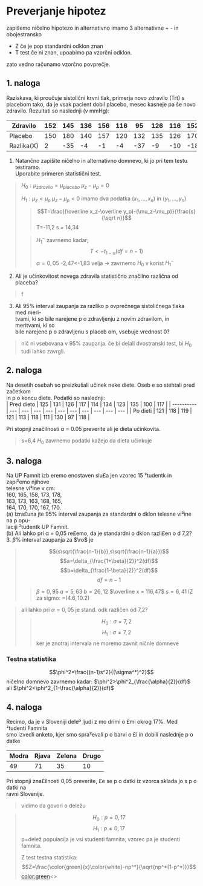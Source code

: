 # Preverjanje hipotez
zapišemo ničelno hipotezo in alternativno
imamo 3 alternativne + - in obojestransko
- Z če je pop standardni odklon znan
- T test če ni znan, upoabimo pa vzorčni odklon.

zato vedno računamo vzorčno povprečje.

## 1. naloga
Raziskava, ki proučuje sistolični krvni tlak, primerja novo zdravilo (Trt) s placebom tako, da je vsak pacient dobil placebo, mesec kasneje pa še novo zdravilo. Rezultati so naslednji (v mmHg):

| Zdravilo   | 152 | 145 | 136 | 156 | 116 | 95  | 126 | 116 | 152 | 140 | 
| ---------- | --- | --- | --- | --- | --- | --- | --- | --- | --- | --- |
| Placebo    | 150 | 180 | 140 | 157 | 120 | 132 | 135 | 126 | 170 | 136 |
| Razlika(X) | 2   | -35 | -4  | -1  | -4  | -37 | -9  | -10 | -18 | -4  |

1. Natančno zapišite ničelno in alternativno domnevo, ki jo pri tem testu testiramo.  
	Uporabite primeren statistični test.  
>$H_0:\mu_{zdravilo}=\mu_{placebo}$
>$\mu_z-\mu_p=0$
>
>$H_1:\mu_z<\mu_p$
>$\mu_z-\mu_p<0$
> imamo dva podatka $(x_1,...,x_n)$ in $(y_1,...,y_n)$
>>$$T=\frac{(\overline x_z-\overline y_p)-(\mu_z-\mu_p)}{\frac{s}{\sqrt n}}$$
>> T=-11,2
>> s = 14,34
>
>> $H_1^-$ zavrnemo kadar;
>> $$T<-t_{1-\alpha}(df=n-1)$$
>> $\alpha = 0,05$
>> -2,47<-1,83 velja -> zavrnemo $H_0$ v korist $H_1^-$

2. Ali je učinkovitost novega zdravila statistično značilno različna od placeba?  
> f

3. Ali 95% interval zaupanja za razliko p ovprečnega sistoličnega tlaka med meri-  
tvami, ki so bile narejene p o zdravljenju z novim zdravilom, in meritvami, ki so  
bile narejene p o zdravljenu s placeb om, vsebuje vrednost 0?
> nič ni vsebovana v 95% zaupanja. če bi delali dvostranski test, bi $H_0$ tudi lahko zavrgli.

## 2. naloga
Na desetih osebah so preizkušali učinek neke diete. Oseb e so stehtali pred začetkom  
in p o koncu diete. Podatki so naslednji:  
| Pred dieto | 125 | 131 | 126 | 117 | 114 | 134 | 123 | 135 | 100 | 117 | 
| ---------- | --- | --- | --- | --- | --- | --- | --- | --- | --- | --- |
| Po dieti   | 121 | 118 | 119 | 121 | 113 | 118 | 111 | 130 | 97  | 118 |

Pri stopnji značilnosti α = 0.05 preverite ali je dieta učinkovita.
>
>s=6,4
>$H_0$ zavrnemo podatki kažejo da dieta učinkuje


## 3. naloga
Na UP Famnit izb eremo enostaven slu£a jen vzorec 15 ²tudentk in zapi²emo njihove  
telesne vi²ine v cm:  
160, 165, 158, 173, 178,  
163, 173, 163, 168, 165,  
164, 170, 170, 167, 170.  
(a) Izra£una jte 95% interval zaupanja za standardni o dklon telesne vi²ine na p opu-  
laciji ²tudentk UP Famnit.  
(b) Ali lahko pri α = 0,05 re£emo, da je standardni o dklon razli£en o d 7,2?
3. $\beta$% interval zaupanja za $\ro$ je
>$$(s\sqrt{\frac{n-1}{b}},s\sqrt{\frac{n-1}{a}})$$
>$$a=\delta_{\frac{1+\beta}{2}}^2(df)$$
>$$b=\delta_{\frac{1-\beta}{2}}^2(df)$$
>$$df=n-1$$
>
>>$\beta = 0,95$
>>$a=5,63$
>>$b=26,12$
>>$\overline x = 116,47$
>>$s=6,41$
>>IZ za sigmo:
>>=$(4.6,10.2)$

>ali lahko pri $\alpha =0,05$ je stand. odk različen od 7,2?
>>$$H_0:\sigma=7,2$$
>>$$H_1: \sigma \ne 7,2$$
>>ker je znotraj intervala ne moremo zavnit ničnle domneve 
### Testna statistika
$$\phi^2=\frac{(n-1)s^2}{(\sigma^*)^2}$$
ničelno domnevo zavrnemo kadar:
$\phi^2>\phi^2_{\frac{\alpha}{2}}(df)$
ali
$\phi^2<\phi^2_{1-\frac{\alpha}{2}}(df)$

## 4. naloga
Recimo, da je v Sloveniji deleº ljudi z mo drimi o £mi okrog 17%. Med ²tudenti Famnita  
smo izvedli anketo, kjer smo spra²evali p o barvi o £i in dobili naslednje p o datke  

| Modra | Rjava | Zelena | Drugo | 
| ----- | ----- | ------ | ----- |
| 49    | 71    | 35     | 10    |

Pri stopnji zna£ilnosti 0,05 preverite, £e se p o datki iz vzorca sklada jo s p o datki na  
ravni Slovenije.
> vidimo da govori o deležu

>$$H_0:p=0,17$$
>$$H_1:p\ne 0,17$$
>p=delež
>populacija je vsi studenti famnita, vzorec pa je studenti famnita.
>
>Z test
>testna statistika: $$Z=\frac{\color{green}{x}\color{white}-np^*}{\sqrt{np^*(1-p^*)}}$$
> <color:green><>